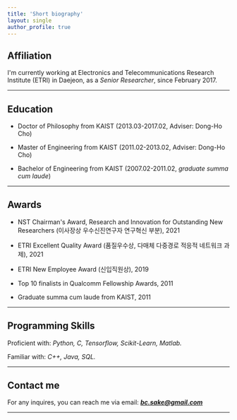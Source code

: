 ```yaml
---
title: 'Short biography'
layout: single
author_profile: true
---
```


## Affiliation

I'm currently working at Electronics and Telecommunications Research Institute (ETRI) in Daejeon, as a *Senior Researcher*, since February 2017.

---


## Education

- Doctor of Philosophy from KAIST (2013.03-2017.02, Adviser: Dong-Ho Cho)

- Master of Engineering from KAIST (2011.02-2013.02, Adviser: Dong-Ho Cho)
  
- Bachelor of Engineering from KAIST (2007.02-2011.02, *graduate summa cum laude*)

---


## Awards

- NST Chairman's Award, Research and Innovation for Outstanding New Researchers (이사장상 우수신진연구자 연구혁신 부분), 2021

- ETRI Excellent Quality Award (품질우수상, 다매체 다중경로 적응적 네트워크 과제), 2021

- ETRI New Employee Award (신입직원상), 2019

- Top 10 finalists in Qualcomm Fellowship Awards, 2011

- Graduate summa cum laude from KAIST, 2011

---


## Programming Skills

Proficient with: *Python, C, Tensorflow, Scikit-Learn, Matlab.*

Familiar with: *C++, Java, SQL.*

---


## Contact me

For any inquires, you can reach me via email: **_[bc.sake@gmail.com](mailto:bc.sake@gmail.com)_**

---
